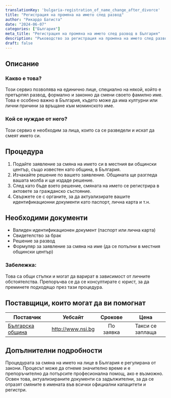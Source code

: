 ```yaml
---
translationKey: 'bulgaria-registration_of_name_change_after_divorce'
title: "Регистрация на промяна на името след развод"
author: "Рикардо Батиста"
date: "2024-06-07"
categories: ["България"]
meta_title: "Регистрация на промяна на името след развод в България"
description: "Ръководство за регистрация на промяна на името след развод в България"
draft: false
---
```


## Описание
### Какво е това?
Този сервиз позволява на единично лице, специално на някой, който е претърпял развод, формално и законно да смени своето фамилно име. Това е особено важно в България, където може да има културни или лични причини за връщане към моминското име.

### Кой се нуждае от него?
Този сервиз е необходим за лица, които са се разведели и искат да смеят името си.

## Процедура

1. Подайте заявление за смяна на името си в местния ви общински център, също известен като община, в България.
2. Изчакайте решение по вашето заявление. Общината ще разгледа вашата молба и ще издаде решение.
3. След като бъде взето решение, смяната на името се регистрира в актовете за гражданско състояние.
4. Свържете се с органите, за да актуализирате вашите идентификационни документи като паспорт, лична карта и т.н.

## Необходими документи

* Валиден идентификационен документ (паспорт или лична карта)
* Свидетелство за брак
* Решение за развод
* Формуляр за заявление за смяна на име (да се попълни в местния общински център)

### Забележка:
Това са общи стъпки и могат да варират в зависимост от личните обстоятелства. Препоръчва се да се консултирате с юрист, за да преминете подходящо през тази процедура.

## Поставщици, които могат да ви помогнат

| Поставчик        |     Уебсайт    |     Срокове     |       Цена      |
| --------------- | -------------- |  :-------------:  | :-------------: |
| [Българска община](http://www.nsi.bg/nrnm/show9.php?id=141)      | http://www.nsi.bg       | По заявка |  Такси се заплаща  |

## Допълнителни подробности
Процедурата за смяна на името на лице в България е регулирана от закони. Процесът може да отнеме значително време и е препоръчително да потърсите професионална помощ, ако е възможно. Освен това, актуализираните документи са задължителни, за да се отразят смяните в имената във всички официални капацитети и регистри.